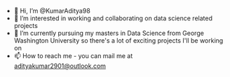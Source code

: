- 👋 Hi, I’m @KumarAditya98
- 👀 I’m interested in working and collaborating on data science related projects
- 🌱 I’m currently pursuing my masters in Data Science from George Washington University so there's a lot of exciting projects I'll be working on
- 📫 How to reach me - you can mail me at adityakumar2901@outlook.com

<!---
KumarAditya98/KumarAditya98 is a ✨ special ✨ repository because its `README.md` (this file) appears on your GitHub profile.
You can click the Preview link to take a look at your changes.
--->
